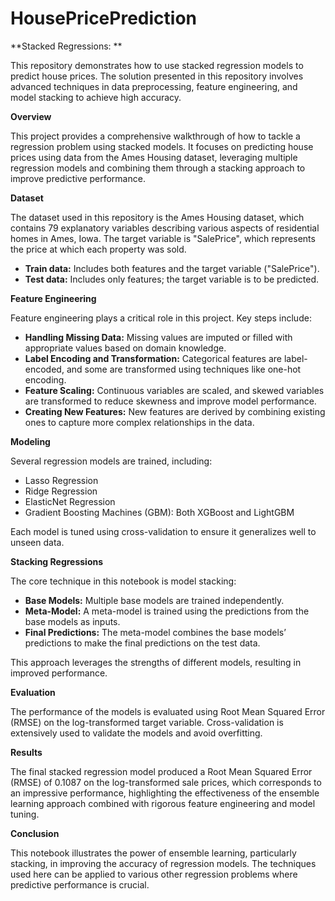 # HousePricePrediction


**Stacked Regressions: **

This repository demonstrates how to use stacked regression models to predict house prices. The solution presented in this repository involves advanced techniques in data preprocessing, feature engineering, and model stacking to achieve high accuracy.


**Overview**

This project provides a comprehensive walkthrough of how to tackle a regression problem using stacked models. It focuses on predicting house prices using data from the Ames Housing dataset, leveraging multiple regression models and combining them through a stacking approach to improve predictive performance.

**Dataset**

The dataset used in this repository is the Ames Housing dataset, which contains 79 explanatory variables describing various aspects of residential homes in Ames, Iowa. The target variable is "SalePrice", which represents the price at which each property was sold.

- **Train data:** Includes both features and the target variable ("SalePrice").
- **Test data:** Includes only features; the target variable is to be predicted.

**Feature Engineering**

Feature engineering plays a critical role in this project. Key steps include:

- **Handling Missing Data:** Missing values are imputed or filled with appropriate values based on domain knowledge.
- **Label Encoding and Transformation:** Categorical features are label-encoded, and some are transformed using techniques like one-hot encoding.
- **Feature Scaling:** Continuous variables are scaled, and skewed variables are transformed to reduce skewness and improve model performance.
- **Creating New Features:** New features are derived by combining existing ones to capture more complex relationships in the data.

**Modeling**

Several regression models are trained, including:

- Lasso Regression
- Ridge Regression
- ElasticNet Regression
- Gradient Boosting Machines (GBM): Both XGBoost and LightGBM

Each model is tuned using cross-validation to ensure it generalizes well to unseen data.

**Stacking Regressions**

The core technique in this notebook is model stacking:

- **Base Models:** Multiple base models are trained independently.
- **Meta-Model:** A meta-model is trained using the predictions from the base models as inputs.
- **Final Predictions:** The meta-model combines the base models’ predictions to make the final predictions on the test data.

This approach leverages the strengths of different models, resulting in improved performance.

**Evaluation**

The performance of the models is evaluated using Root Mean Squared Error (RMSE) on the log-transformed target variable. Cross-validation is extensively used to validate the models and avoid overfitting.

**Results**

The final stacked regression model produced a Root Mean Squared Error (RMSE) of 0.1087 on the log-transformed sale prices, which corresponds to an impressive performance, highlighting the effectiveness of the ensemble learning approach combined with rigorous feature engineering and model tuning.


**Conclusion**

This notebook illustrates the power of ensemble learning, particularly stacking, in improving the accuracy of regression models. The techniques used here can be applied to various other regression problems where predictive performance is crucial.




